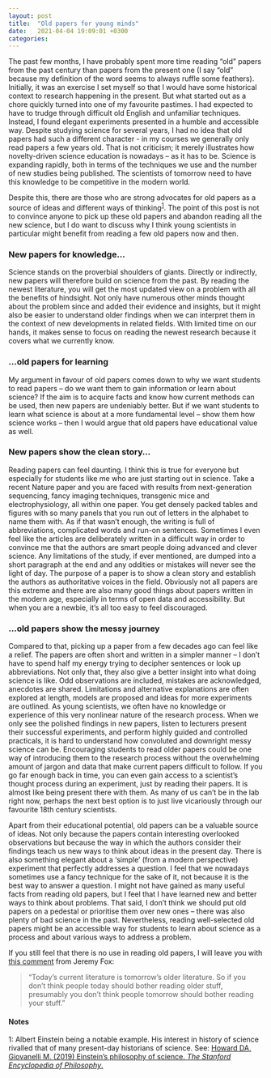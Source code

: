 ```yaml
---
layout: post
title:  "Old papers for young minds"
date:   2021-04-04 19:09:01 +0300
categories:
---
```


The past few months, I have probably spent more time reading “old” papers from the past century than papers from the present one (I say “old” because my definition of the word seems to always ruffle some feathers). Initially, it was an exercise I set myself so that I would have some historical context to research happening in the present. But what started out as a chore quickly turned into one of my favourite pastimes. I had expected to have to trudge through difficult old English and unfamiliar techniques. Instead, I found elegant experiments presented in a humble and accessible way. Despite studying science for several years, I had no idea that old papers had such a different character - in my courses we generally only read papers a few years old. That is not criticism; it merely illustrates how novelty-driven science education is nowadays – as it has to be. Science is expanding rapidly, both in terms of the techniques we use and the number of new studies being published. The scientists of tomorrow need to have this knowledge to be competitive in the modern world.

Despite this, there are those who are strong advocates for old papers as a source of ideas and different ways of thinking<sup>[1](#myfootnote1)</sup>. The point of this post is not to convince anyone to pick up these old papers and abandon reading all the new science, but I do want to discuss why I think young scientists in particular might benefit from reading a few old papers now and then.

### New papers for knowledge…

Science stands on the proverbial shoulders of giants. Directly or indirectly, new papers will therefore build on science from the past. By reading the newest literature, you will get the most updated view on a problem with all the benefits of hindsight. Not only have numerous other minds thought about the problem since and added their evidence and insights, but it might also be easier to understand older findings when we can interpret them in the context of new developments in related fields. With limited time on our hands, it makes sense to focus on reading the newest research because it covers what we currently know.

### …old papers for learning

My argument in favour of old papers comes down to why we want students to read papers – do we want them to gain information or learn about science? If the aim is to acquire facts and know how current methods can be used, then new papers are undeniably better. But if we want students to learn what science is about at a more fundamental level – show them how science works – then I would argue that old papers have educational value as well.

### New papers show the clean story…

Reading papers can feel daunting. I think this is true for everyone but especially for students like me who are just starting out in science. Take a recent Nature paper and you are faced with results from next-generation sequencing, fancy imaging techniques, transgenic mice and electrophysiology, all within one paper. You get densely packed tables and figures with so many panels that you run out of letters in the alphabet to name them with. As if that wasn’t enough, the writing is full of abbreviations, complicated words and run-on sentences. Sometimes I even feel like the articles are deliberately written in a difficult way in order to convince me that the authors are smart people doing advanced and clever science. Any limitations of the study, if ever mentioned, are dumped into a short paragraph at the end and any oddities or mistakes will never see the light of day. The purpose of a paper is to show a clean story and establish the authors as authoritative voices in the field. Obviously not all papers are this extreme and there are also many good things about papers written in the modern age, especially in terms of open data and accessibility. But when you are a newbie, it’s all too easy to feel discouraged.

### …old papers show the messy journey

Compared to that, picking up a paper from a few decades ago can feel like a relief. The papers are often short and written in a simpler manner – I don’t have to spend half my energy trying to decipher sentences or look up abbreviations. Not only that, they also give a better insight into what doing science is like. Odd observations are included, mistakes are acknowledged, anecdotes are shared. Limitations and alternative explanations are often explored at length, models are proposed and ideas for more experiments are outlined. As young scientists, we often have no knowledge or experience of this very nonlinear nature of the research process. When we only see the polished findings in new papers, listen to lecturers present their successful experiments, and perform highly guided and controlled practicals, it is hard to understand how convoluted and downright messy science can be. Encouraging students to read older papers could be one way of introducing them to the research process without the overwhelming amount of jargon and data that make current papers difficult to follow. If you go far enough back in time, you can even gain access to a scientist’s thought process during an experiment, just by reading their papers. It is almost like being present there with them. As many of us can’t be in the lab right now, perhaps the next best option is to just live vicariously through our favourite 18th century scientists.

Apart from their educational potential, old papers can be a valuable source of ideas. Not only because the papers contain interesting overlooked observations but because the way in which the authors consider their findings teach us new ways to think about ideas in the present day. There is also something elegant about a ‘simple’ (from a modern perspective) experiment that perfectly addresses a question. I feel that we nowadays sometimes use a fancy technique for the sake of it, not because it is the best way to answer a question. I might not have gained as many useful facts from reading old papers, but I feel that I have learned new and better ways to think about problems. That said, I don’t think we should put old papers on a pedestal or prioritise them over new ones – there was also plenty of bad science in the past. Nevertheless, reading well-selected old papers might be an accessible way for students to learn about science as a process and about various ways to address a problem.

If you still feel that there is no use in reading old papers, I will leave you with [this comment](https://dynamicecology.wordpress.com/2015/10/08/musings-on-reading-older-literature/#comment-44611) from Jeremy Fox:

>“Today’s current literature is tomorrow’s older literature. So if you don’t think people today should bother reading older stuff, presumably you don’t think people tomorrow should bother reading your stuff.”

#### Notes

<a name="myfootnote1">1</a>: Albert Einstein being a notable example. His interest in history of science rivalled that of many present-day historians of science. See: [Howard DA, Giovanelli M. (2019) Einstein’s philosophy of science. _The Stanford Encyclopedia of Philosophy_.](https://plato.stanford.edu/entries/einstein-philscience/)

